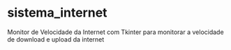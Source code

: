 # sistema_internet
Monitor de Velocidade da Internet com Tkinter para monitorar a velocidade de download e upload da internet
